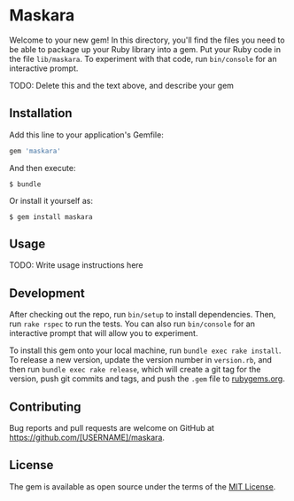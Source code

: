 # Maskara

Welcome to your new gem! In this directory, you'll find the files you need to be able to package up your Ruby library into a gem. Put your Ruby code in the file `lib/maskara`. To experiment with that code, run `bin/console` for an interactive prompt.

TODO: Delete this and the text above, and describe your gem

## Installation

Add this line to your application's Gemfile:

```ruby
gem 'maskara'
```

And then execute:

    $ bundle

Or install it yourself as:

    $ gem install maskara

## Usage

TODO: Write usage instructions here

## Development

After checking out the repo, run `bin/setup` to install dependencies. Then, run `rake rspec` to run the tests. You can also run `bin/console` for an interactive prompt that will allow you to experiment.

To install this gem onto your local machine, run `bundle exec rake install`. To release a new version, update the version number in `version.rb`, and then run `bundle exec rake release`, which will create a git tag for the version, push git commits and tags, and push the `.gem` file to [rubygems.org](https://rubygems.org).

## Contributing

Bug reports and pull requests are welcome on GitHub at https://github.com/[USERNAME]/maskara.


## License

The gem is available as open source under the terms of the [MIT License](http://opensource.org/licenses/MIT).

